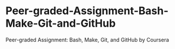 # Peer-graded-Assignment-Bash-Make-Git-and-GitHub
Peer-graded Assignment: Bash, Make, Git, and GitHub by Coursera
